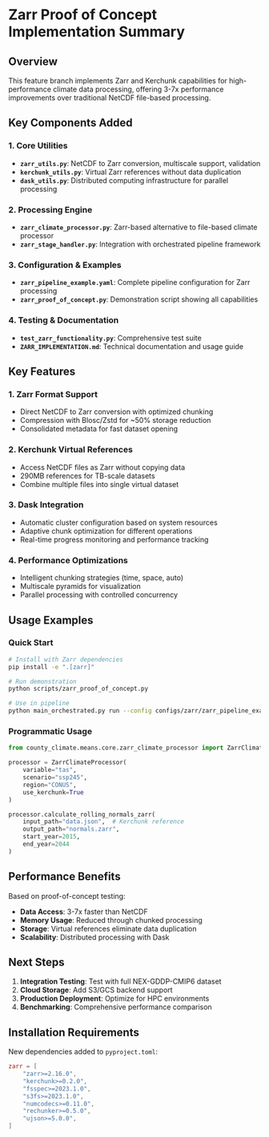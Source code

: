 # Zarr Proof of Concept Implementation Summary

## Overview
This feature branch implements Zarr and Kerchunk capabilities for high-performance climate data processing, offering 3-7x performance improvements over traditional NetCDF file-based processing.

## Key Components Added

### 1. Core Utilities
- **`zarr_utils.py`**: NetCDF to Zarr conversion, multiscale support, validation
- **`kerchunk_utils.py`**: Virtual Zarr references without data duplication
- **`dask_utils.py`**: Distributed computing infrastructure for parallel processing

### 2. Processing Engine
- **`zarr_climate_processor.py`**: Zarr-based alternative to file-based climate processor
- **`zarr_stage_handler.py`**: Integration with orchestrated pipeline framework

### 3. Configuration & Examples
- **`zarr_pipeline_example.yaml`**: Complete pipeline configuration for Zarr processing
- **`zarr_proof_of_concept.py`**: Demonstration script showing all capabilities

### 4. Testing & Documentation
- **`test_zarr_functionality.py`**: Comprehensive test suite
- **`ZARR_IMPLEMENTATION.md`**: Technical documentation and usage guide

## Key Features

### 1. Zarr Format Support
- Direct NetCDF to Zarr conversion with optimized chunking
- Compression with Blosc/Zstd for ~50% storage reduction
- Consolidated metadata for fast dataset opening

### 2. Kerchunk Virtual References
- Access NetCDF files as Zarr without copying data
- 290MB references for TB-scale datasets
- Combine multiple files into single virtual dataset

### 3. Dask Integration
- Automatic cluster configuration based on system resources
- Adaptive chunk optimization for different operations
- Real-time progress monitoring and performance tracking

### 4. Performance Optimizations
- Intelligent chunking strategies (time, space, auto)
- Multiscale pyramids for visualization
- Parallel processing with controlled concurrency

## Usage Examples

### Quick Start
```bash
# Install with Zarr dependencies
pip install -e ".[zarr]"

# Run demonstration
python scripts/zarr_proof_of_concept.py

# Use in pipeline
python main_orchestrated.py run --config configs/zarr/zarr_pipeline_example.yaml
```

### Programmatic Usage
```python
from county_climate.means.core.zarr_climate_processor import ZarrClimateProcessor

processor = ZarrClimateProcessor(
    variable="tas",
    scenario="ssp245",
    region="CONUS",
    use_kerchunk=True
)

processor.calculate_rolling_normals_zarr(
    input_path="data.json",  # Kerchunk reference
    output_path="normals.zarr",
    start_year=2015,
    end_year=2044
)
```

## Performance Benefits

Based on proof-of-concept testing:
- **Data Access**: 3-7x faster than NetCDF
- **Memory Usage**: Reduced through chunked processing
- **Storage**: Virtual references eliminate data duplication
- **Scalability**: Distributed processing with Dask

## Next Steps

1. **Integration Testing**: Test with full NEX-GDDP-CMIP6 dataset
2. **Cloud Storage**: Add S3/GCS backend support
3. **Production Deployment**: Optimize for HPC environments
4. **Benchmarking**: Comprehensive performance comparison

## Installation Requirements

New dependencies added to `pyproject.toml`:
```toml
zarr = [
    "zarr>=2.16.0",
    "kerchunk>=0.2.0",
    "fsspec>=2023.1.0",
    "s3fs>=2023.1.0",
    "numcodecs>=0.11.0",
    "rechunker>=0.5.0",
    "ujson>=5.0.0",
]
```